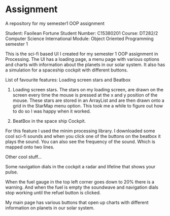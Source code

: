 # Assignment
A repository for my semester1 OOP assignment

Student: Faoilean Fortune
Student Number: C15380201
Course: DT282/2 Computer Science International
Module: Object Oriented Programming semester 1

This is the sci-fi based UI I created for my semester 1 OOP assignment in Processing.
The UI has a loading page, a menu page with various options and charts with information about the planets in our solar system. It also has a simulation for a spaceship cockpit with different buttons.

List of favourite features: Loading screen stars and Beatbox

1.	Loading screen stars.
The stars on my loading screen, are drawn on the screen every time the mouse is pressed at the x and y position of the mouse. These stars are stored in an ArrayList and are then drawn onto a grid in the StarMap menu option. This took me a while to figure out how to do so I was happy when it worked. 


2.	BeatBox in the space ship Cockpit.

For this feature I used the minim processing library. I downloaded some cool sci-fi sounds and when you click one of the buttons on the beatbox it plays the sound.
You can also see the frequency of the sound. Which is mapped onto two lines.  

 



Other cool stuff…

Some navigation dials in the cockpit a radar and lifeline that shows your pulse.

 

When the fuel gauge in the top left corner goes down to 20% there is a warning. And when the fuel is empty the soundwave and navigation dials stop working until the refuel button is clicked.

 


My main page has various buttons that open up charts with different information on planets in our solar system.

 







  

 
